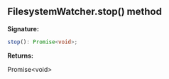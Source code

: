 
## FilesystemWatcher.stop() method

**Signature:**

```typescript
stop(): Promise<void>;
```
**Returns:**

Promise&lt;void&gt;

